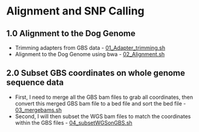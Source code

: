 # Alignment and SNP Calling

## 1.0 Alignment to the Dog Genome
 - Trimming adapters from GBS data -  [01_Adapter_trimming.sh](/01_Alignment/01_Adapter_trimming.sh)
 - Alignment to the Dog Genome using bwa - [02_Alignment.sh](/01_Alignment/02_Alignment.sh)
 
## 2.0 Subset GBS coordinates on whole genome sequence data 
- First, I need to merge all the GBS bam files to grab all coordinates, then convert this merged GBS bam file to a bed file and sort the bed file - [03_mergebams.sh](/01_Alignment/03_mergebams.sh)
- Second, I will then subset the WGS bam files to match the coordinates within the GBS files - [04_subsetWGSonGBS.sh](/01_Alignment/04_subsetWGSonGBS.sh)

